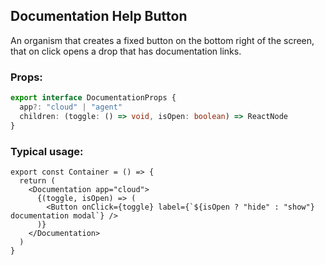 ## Documentation Help Button

An organism that creates a fixed button on the bottom right of the screen, that on click opens a drop that has documentation links.

### Props:

```typescript
export interface DocumentationProps {
  app?: "cloud" | "agent"
  children: (toggle: () => void, isOpen: boolean) => ReactNode
}
```

### Typical usage:

```JSX
export const Container = () => {
  return (
    <Documentation app="cloud">
      {(toggle, isOpen) => (
        <Button onClick={toggle} label={`${isOpen ? "hide" : "show"} documentation modal`} />
      )}
    </Documentation>
  )
}
```
